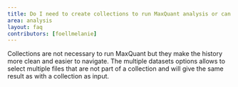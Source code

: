 ```yaml
---
title: Do I need to create collections to run MaxQuant analysis or can I use single sample inputs?
area: analysis
layout: faq
contributors: [foellmelanie]
---
```


Collections are not necessary to run MaxQuant but they make the history more clean and easier to navigate. The multiple datasets options allows to select multiple files that are not part of a collection and will give the same result as with a collection as input.

